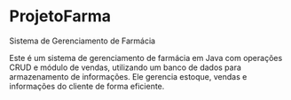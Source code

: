 # ProjetoFarma

Sistema de Gerenciamento de Farmácia

Este é um sistema de gerenciamento de farmácia em Java com operações CRUD e módulo de vendas, utilizando um banco de dados para armazenamento de informações. Ele gerencia estoque, vendas e informações do cliente de forma eficiente.
